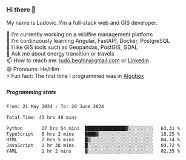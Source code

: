 ### Hi there 👋

My name is Ludovic. I'm a full-stack web and GIS developer.

 🔭 I’m currently working on a wildfire management platform<br/>
 🌱 I’m continuously learning Angular, FastAPI, Docker, PostgreSQL<br/>
 👯 I like GIS tools such as Geopandas, PostGIS, GDAL<br/>
 💬 Ask me about energy transition or travels<br/>
 📫 How to reach me: ludo.beghin@gmail.com or [Linkedin](https://www.linkedin.com/in/ludovic-beghin/)<br/>
 😄 Pronouns: He/Him<br/>
 ⚡ Fun fact: The first time I programmed was in [Algobox](https://fr.wikipedia.org/wiki/Algobox)<br/>

##### Programming stats
<!--START_SECTION:waka-->

```txt
From: 21 May 2024 - To: 20 June 2024

Total Time: 43 hrs 48 mins

Python       27 hrs 54 mins  ███████████████▓░░░░░░░░░   63.31 %
TypeScript   8 hrs 2 mins    ████▓░░░░░░░░░░░░░░░░░░░░   18.25 %
HTML         2 hrs 5 mins    █▒░░░░░░░░░░░░░░░░░░░░░░░   04.74 %
JavaScript   1 hr 38 mins    █░░░░░░░░░░░░░░░░░░░░░░░░   03.72 %
YAML         1 hr 2 mins     ▓░░░░░░░░░░░░░░░░░░░░░░░░   02.35 %
```

<!--END_SECTION:waka-->
